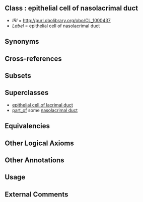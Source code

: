 
## Class : epithelial cell of nasolacrimal duct

 * *IRI* = http://purl.obolibrary.org/obo/CL_1000437
 * *Label* = epithelial cell of nasolacrimal duct

## Synonyms


## Cross-references


## Subsets


## Superclasses

 * [epithelial cell of lacrimal duct](../../CL/35/CL_1000435.md)
 * [part_of](../../BFO/50/BFO_0000050.md) some [nasolacrimal duct](../../UBERON/92/UBERON_0002392.md)

## Equivalencies


## Other Logical Axioms


## Other Annotations


## Usage


## External Comments

